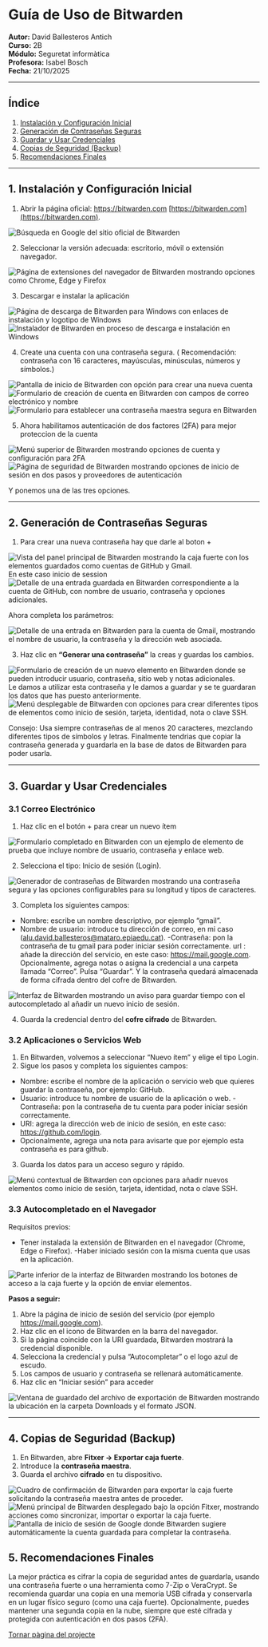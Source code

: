 # Guía de Uso de Bitwarden

**Autor:** David Ballesteros Antich  
**Curso:** 2B  
**Módulo:** Seguretat informàtica  
**Profesora:** Isabel Bosch  
**Fecha:** 21/10/2025  

---

## Índice
1. [Instalación y Configuración Inicial](#1-instalación-y-configuración-inicial)
2. [Generación de Contraseñas Seguras](#2-generación-de-contraseñas-seguras)
3. [Guardar y Usar Credenciales](#3-guardar-y-usar-credenciales)
4. [Copias de Seguridad (Backup)](#4-copias-de-seguridad-backup)
5. [Recomendaciones Finales](#5-recomendaciones-finales)

---

## 1. Instalación y Configuración Inicial

1. Abrir la página oficial: https://bitwarden.com [https://bitwarden.com](https://bitwarden.com).

<img src="img/imagen 1.png" alt="Búsqueda en Google del sitio oficial de Bitwarden">

2. Seleccionar la versión adecuada: escritorio, móvil o extensión navegador.

<img src="img/imagen 2.png" alt="Página de extensiones del navegador de Bitwarden mostrando opciones como Chrome, Edge y Firefox">
  
3. Descargar e instalar la aplicación

<img src="img/imagen 3.png" alt="Página de descarga de Bitwarden para Windows con enlaces de instalación y logotipo de Windows">

<img src="img/imagen 4.png" alt="Instalador de Bitwarden en proceso de descarga e instalación en Windows"> 

4. Create una cuenta con una contraseña segura.
( Recomendación: contraseña con 16 caracteres, mayúsculas, minúsculas, números y símbolos.)

<img src="img/imagen 5.png" alt="Pantalla de inicio de Bitwarden con opción para crear una nueva cuenta">

<img src="img/imagen 6.png" alt="Formulario de creación de cuenta en Bitwarden con campos de correo electrónico y nombre">

<img src="img/imagen 7.png" alt="Formulario para establecer una contraseña maestra segura en Bitwarden">

5. Ahora habilitamos autenticación de dos factores (2FA) para mejor proteccion de la cuenta

<img src="img/imagen 8.png" alt="Menú superior de Bitwarden mostrando opciones de cuenta y configuración para 2FA">

<img src="img/imagen 9.png" alt="Página de seguridad de Bitwarden mostrando opciones de inicio de sesión en dos pasos y proveedores de autenticación">

Y ponemos una de las tres opciones.


---

## 2. Generación de Contraseñas Seguras

1. Para crear una nueva contraseña hay que darle al boton +
   
<img src="img/imagen 10.png" alt="Vista del panel principal de Bitwarden mostrando la caja fuerte con los elementos guardados como cuentas de GitHub y Gmail.">
En este caso inicio de session
<img src="img/imagen 11.png" alt="Detalle de una entrada guardada en Bitwarden correspondiente a la cuenta de GitHub, con nombre de usuario, contraseña y opciones adicionales.">

Ahora completa los parámetros:  

<img src="img/imagen 12.png" alt="Detalle de una entrada en Bitwarden para la cuenta de Gmail, mostrando el nombre de usuario, la contraseña y la dirección web asociada.">

3. Haz clic en **“Generar una contraseña”** la creas y guardas los cambios.

<img src="img/imagen 13.png" alt="Formulario de creación de un nuevo elemento en Bitwarden donde se pueden introducir usuario, contraseña, sitio web y notas adicionales.">
Le damos a utilizar esta contraseña y le damos a guardar y se te guardaran los datos que has puesto anteriormente.

<img src="img/imagen 14.png" alt="Menú desplegable de Bitwarden con opciones para crear diferentes tipos de elementos como inicio de sesión, tarjeta, identidad, nota o clave SSH.">

Consejo: Usa siempre contraseñas de al menos 20 caracteres, mezclando diferentes tipos de símbolos y letras.
Finalmente tendrias que copiar la contraseña generada y guardarla en la base de datos de
Bitwarden para poder usarla.

---

## 3. Guardar y Usar Credenciales

### 3.1 Correo Electrónico

1. Haz clic en el botón + para crear un nuevo ítem

<img src="img/imagen 15.png" alt="Formulario completado en Bitwarden con un ejemplo de elemento de prueba que incluye nombre de usuario, contraseña y enlace web.">

2. Selecciona el tipo: Inicio de sesión (Login).

<img src="img/imagen 16.png" alt="Generador de contraseñas de Bitwarden mostrando una contraseña segura y las opciones configurables para su longitud y tipos de caracteres.">

3. Completa los siguientes campos:
- Nombre: escribe un nombre descriptivo, por ejemplo “gmail”.
- Nombre de usuario: introduce tu dirección de correo, en mi caso
(alu.david.ballesteros@mataro.epiaedu.cat).
-Contraseña: pon la contraseña de tu gmail para poder iniciar sesión correctamente.
url : añade la dirección del servicio, en este caso: https://mail.google.com.
Opcionalmente, agrega notas o asigna la credencial a una carpeta llamada “Correo”.
Pulsa “Guardar”. Y la contraseña quedará almacenada de forma cifrada dentro del cofre de
Bitwarden.

 <img src="img/imagen 17.png" alt="Interfaz de Bitwarden mostrando un aviso para guardar tiempo con el autocompletado al añadir un nuevo inicio de sesión.">


4. Guarda la credencial dentro del **cofre cifrado** de Bitwarden.

### 3.2 Aplicaciones o Servicios Web

1. En Bitwarden, volvemos a seleccionar “Nuevo ítem” y elige el tipo Login.
2. Sigue los pasos y completa los siguientes campos:
- Nombre: escribe el nombre de la aplicación o servicio web que quieres guardar la
contraseña, por ejemplo: GitHub.
- Usuario: introduce tu nombre de usuario de la aplicación o web.
-Contraseña: pon la contraseña de tu cuenta para poder iniciar sesión correctamente.
- URI: agrega la dirección web de inicio de sesión, en este caso:
https://github.com/login.
- Opcionalmente, agrega una nota para avisarte que por ejemplo esta contraseña es para
github.

3. Guarda los datos para un acceso seguro y rápido.
 <img src="img/imagen 18.png" alt="Menú contextual de Bitwarden con opciones para añadir nuevos elementos como inicio de sesión, tarjeta, identidad, nota o clave SSH.">

### 3.3 Autocompletado en el Navegador

Requisitos previos:
- Tener instalada la extensión de Bitwarden en el navegador (Chrome, Edge o Firefox).
-Haber iniciado sesión con la misma cuenta que usas en la aplicación.

<img src="img/imagen 19.png" alt="Parte inferior de la interfaz de Bitwarden mostrando los botones de acceso a la caja fuerte y la opción de enviar elementos.">

**Pasos a seguir:**
1. Abre la página de inicio de sesión del servicio (por ejemplo
https://mail.google.com).
2. Haz clic en el icono de Bitwarden en la barra del navegador.
3. Si la página coincide con la URI guardada, Bitwarden mostrará la credencial disponible.
4. Selecciona la credencial y pulsa “Autocompletar” o el logo azul de escudo.
5. Los campos de usuario y contraseña se rellenará automáticamente.
6. Haz clic en “Iniciar sesión” para acceder
   
<img src="img/imatge 20.png" alt="Ventana de guardado del archivo de exportación de Bitwarden mostrando la ubicación en la carpeta Downloads y el formato JSON.">

---

## 4. Copias de Seguridad (Backup)

1. En Bitwarden, abre **Fitxer → Exportar caja fuerte**.  
2. Introduce la **contraseña maestra**.  
3. Guarda el archivo **cifrado** en tu dispositivo.

<img src="img/imatge 21.png" alt="Cuadro de confirmación de Bitwarden para exportar la caja fuerte solicitando la contraseña maestra antes de proceder.">
<img src="img/imagen 22.png" alt="Menú principal de Bitwarden desplegado bajo la opción Fitxer, mostrando acciones como sincronizar, importar o exportar la caja fuerte.">
<img src="img/imagen 23.png" alt="Pantalla de inicio de sesión de Google donde Bitwarden sugiere automáticamente la cuenta guardada para completar la contraseña.">

## 5. Recomendaciones Finales

La mejor práctica es cifrar la copia de seguridad antes de guardarla, usando una contraseña
fuerte o una herramienta como 7-Zip o VeraCrypt.
Se recomienda guardar una copia en una memoria USB cifrada y conservarla en un lugar
físico seguro (como una caja fuerte).
Opcionalmente, puedes mantener una segunda copia en la nube, siempre que esté cifrada
y protegida con autenticación en dos pasos (2FA).



  [Tornar pàgina del projecte](../README.md)
